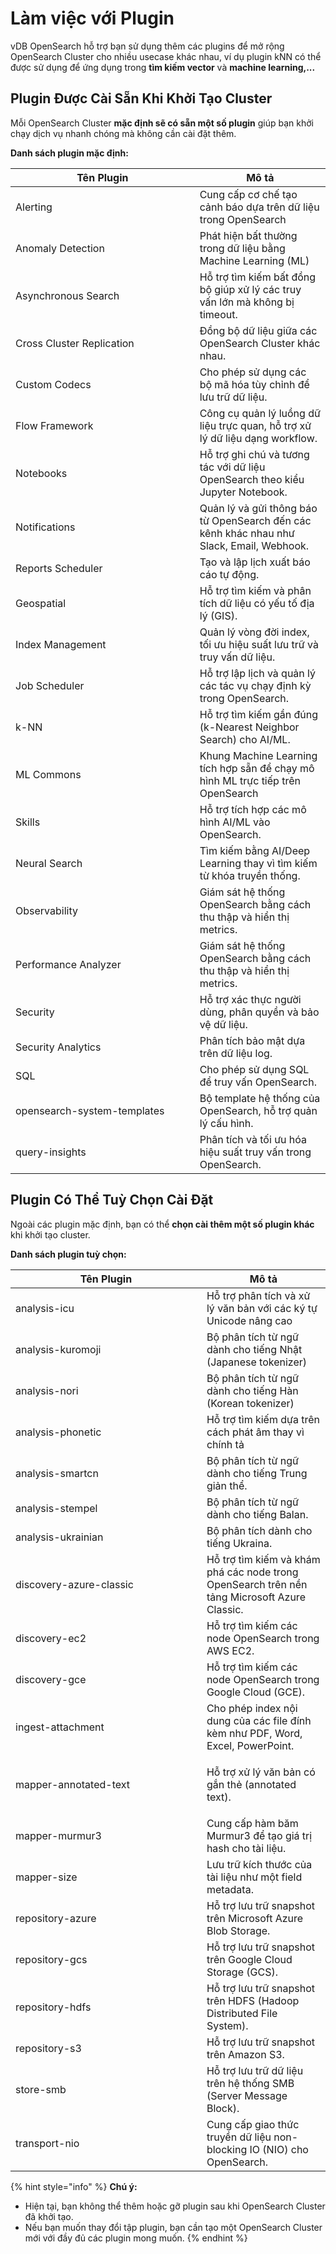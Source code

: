# Làm việc với Plugin

vDB OpenSearch hỗ trợ bạn sử dụng thêm các plugins để mở rộng OpenSearch Cluster cho nhiều usecase khác nhau, ví dụ plugin kNN có thể được sử dụng để ứng dụng trong **tìm kiếm vector** và **machine learning,...**

## **Plugin Được Cài Sẵn Khi Khởi Tạo Cluster**

Mỗi OpenSearch Cluster **mặc định sẽ có sẵn một số plugin** giúp bạn khởi chạy dịch vụ nhanh chóng mà không cần cài đặt thêm.

**Danh sách plugin mặc định:**

<table><thead><tr><th width="278.681884765625">Tên Plugin</th><th>Mô tả</th></tr></thead><tbody><tr><td>Alerting</td><td>Cung cấp cơ chế tạo cảnh báo dựa trên dữ liệu trong OpenSearch</td></tr><tr><td>Anomaly Detection</td><td>Phát hiện bất thường trong dữ liệu bằng Machine Learning (ML)</td></tr><tr><td>Asynchronous Search</td><td>Hỗ trợ tìm kiếm bất đồng bộ giúp xử lý các truy vấn lớn mà không bị timeout.</td></tr><tr><td>Cross Cluster Replication</td><td>Đồng bộ dữ liệu giữa các OpenSearch Cluster khác nhau.</td></tr><tr><td>Custom Codecs</td><td>Cho phép sử dụng các bộ mã hóa tùy chỉnh để lưu trữ dữ liệu.</td></tr><tr><td>Flow Framework</td><td>Công cụ quản lý luồng dữ liệu trực quan, hỗ trợ xử lý dữ liệu dạng workflow.</td></tr><tr><td>Notebooks</td><td>Hỗ trợ ghi chú và tương tác với dữ liệu OpenSearch theo kiểu Jupyter Notebook.</td></tr><tr><td>Notifications</td><td>Quản lý và gửi thông báo từ OpenSearch đến các kênh khác nhau như Slack, Email, Webhook.</td></tr><tr><td>Reports Scheduler</td><td>Tạo và lập lịch xuất báo cáo tự động.</td></tr><tr><td>Geospatial</td><td>Hỗ trợ tìm kiếm và phân tích dữ liệu có yếu tố địa lý (GIS).</td></tr><tr><td>Index Management</td><td>Quản lý vòng đời index, tối ưu hiệu suất lưu trữ và truy vấn dữ liệu.</td></tr><tr><td>Job Scheduler</td><td>Hỗ trợ lập lịch và quản lý các tác vụ chạy định kỳ trong OpenSearch.</td></tr><tr><td>k-NN</td><td>Hỗ trợ tìm kiếm gần đúng (k-Nearest Neighbor Search) cho AI/ML.</td></tr><tr><td>ML Commons</td><td>Khung Machine Learning tích hợp sẵn để chạy mô hình ML trực tiếp trên OpenSearch</td></tr><tr><td>Skills</td><td>Hỗ trợ tích hợp các mô hình AI/ML vào OpenSearch.</td></tr><tr><td>Neural Search</td><td>Tìm kiếm bằng AI/Deep Learning thay vì tìm kiếm từ khóa truyền thống.</td></tr><tr><td>Observability</td><td>Giám sát hệ thống OpenSearch bằng cách thu thập và hiển thị metrics.</td></tr><tr><td>Performance Analyzer</td><td>Giám sát hệ thống OpenSearch bằng cách thu thập và hiển thị metrics.</td></tr><tr><td>Security</td><td>Hỗ trợ xác thực người dùng, phân quyền và bảo vệ dữ liệu.</td></tr><tr><td>Security Analytics</td><td>Phân tích bảo mật dựa trên dữ liệu log.</td></tr><tr><td>SQL</td><td>Cho phép sử dụng SQL để truy vấn OpenSearch.</td></tr><tr><td>opensearch-system-templates</td><td>Bộ template hệ thống của OpenSearch, hỗ trợ quản lý cấu hình.</td></tr><tr><td>query-insights</td><td>Phân tích và tối ưu hóa hiệu suất truy vấn trong OpenSearch.</td></tr></tbody></table>

## **Plugin Có Thể Tuỳ Chọn Cài Đặt**

Ngoài các plugin mặc định, bạn có thể **chọn cài thêm một số plugin khác** khi khởi tạo cluster.

**Danh sách plugin tuỳ chọn:**

<table><thead><tr><th width="289.9090576171875">Tên Plugin</th><th>Mô tả</th></tr></thead><tbody><tr><td>analysis-icu</td><td>Hỗ trợ phân tích và xử lý văn bản với các ký tự Unicode nâng cao</td></tr><tr><td>analysis-kuromoji</td><td>Bộ phân tích từ ngữ dành cho tiếng Nhật (Japanese tokenizer)</td></tr><tr><td>analysis-nori</td><td>Bộ phân tích từ ngữ dành cho tiếng Hàn (Korean tokenizer)</td></tr><tr><td>analysis-phonetic</td><td>Hỗ trợ tìm kiếm dựa trên cách phát âm thay vì chính tả</td></tr><tr><td>analysis-smartcn</td><td>Bộ phân tích từ ngữ dành cho tiếng Trung giản thể.</td></tr><tr><td>analysis-stempel</td><td>Bộ phân tích từ ngữ dành cho tiếng Balan.</td></tr><tr><td>analysis-ukrainian</td><td>Bộ phân tích dành cho tiếng Ukraina.</td></tr><tr><td>discovery-azure-classic</td><td>Hỗ trợ tìm kiếm và khám phá các node trong OpenSearch trên nền tảng Microsoft Azure Classic.</td></tr><tr><td>discovery-ec2</td><td>Hỗ trợ tìm kiếm các node OpenSearch trong AWS EC2.</td></tr><tr><td>discovery-gce</td><td>Hỗ trợ tìm kiếm các node OpenSearch trong Google Cloud (GCE).</td></tr><tr><td>ingest-attachment</td><td>Cho phép index nội dung của các file đính kèm như PDF, Word, Excel, PowerPoint.</td></tr><tr><td>mapper-annotated-text</td><td><p></p><p>Hỗ trợ xử lý văn bản có gắn thẻ (annotated text).</p></td></tr><tr><td>mapper-murmur3</td><td>Cung cấp hàm băm Murmur3 để tạo giá trị hash cho tài liệu.</td></tr><tr><td>mapper-size</td><td>Lưu trữ kích thước của tài liệu như một field metadata.</td></tr><tr><td>repository-azure</td><td>Hỗ trợ lưu trữ snapshot trên Microsoft Azure Blob Storage.</td></tr><tr><td>repository-gcs</td><td>Hỗ trợ lưu trữ snapshot trên Google Cloud Storage (GCS).</td></tr><tr><td>repository-hdfs</td><td>Hỗ trợ lưu trữ snapshot trên HDFS (Hadoop Distributed File System).</td></tr><tr><td>repository-s3</td><td>Hỗ trợ lưu trữ snapshot trên Amazon S3.</td></tr><tr><td>store-smb</td><td>Hỗ trợ lưu trữ dữ liệu trên hệ thống SMB (Server Message Block).</td></tr><tr><td>transport-nio</td><td>Cung cấp giao thức truyền dữ liệu non-blocking IO (NIO) cho OpenSearch.</td></tr></tbody></table>

{% hint style="info" %}
**Chú ý:**&#x20;

* Hiện tại, bạn không thể thêm hoặc gỡ plugin sau khi OpenSearch Cluster đã khởi tạo.
* Nếu bạn muốn thay đổi tập plugin, bạn cần tạo một OpenSearch Cluster mới với đầy đủ các plugin mong muốn.
{% endhint %}
